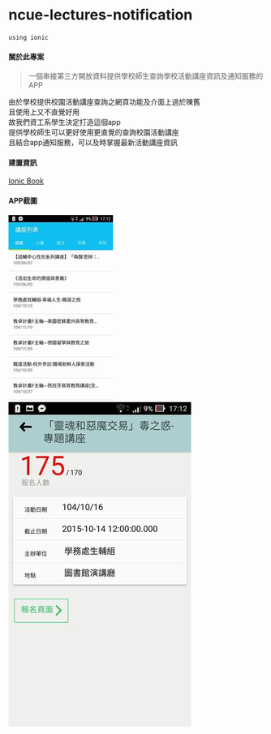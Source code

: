 # ncue-lectures-notification

```
using ionic
```

#### 關於此專案   

>一個串接第三方開放資料提供學校師生查詢學校活動講座資訊及通知服務的APP       

由於學校提供校園活動講座查詢之網頁功能及介面上過於陳舊  
且使用上又不直覺好用   
故我們資工系學生決定打造這個app    
提供學校師生可以更好使用更直覺的查詢校園活動講座   
且結合app通知服務，可以及時掌握最新活動講座資訊    


#### 建置資訊     

[Ionic Book](http://ionicframework.com/docs/guide/)


#### APP截圖

![screenshot](https://raw.githubusercontent.com/sakuxz/ncue-lectures-notification/master/screenshot1.jpg "screenshot")
![screenshot](https://raw.githubusercontent.com/sakuxz/ncue-lectures-notification/master/screenshot2.jpg "screenshot")
